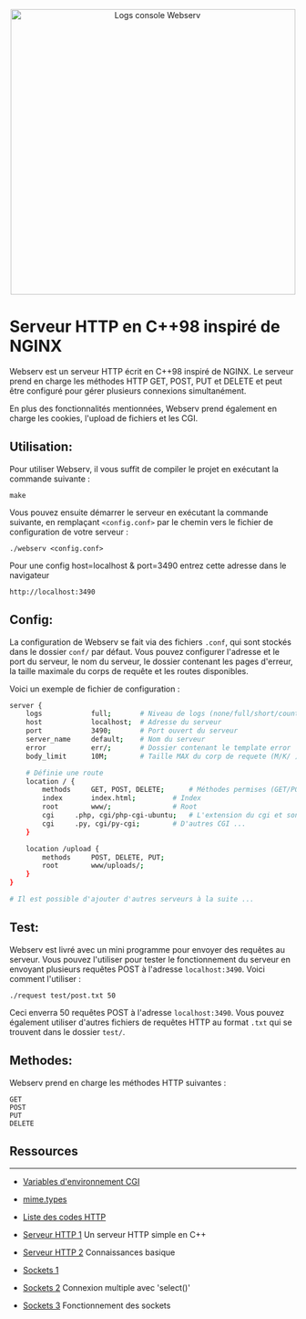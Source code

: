 <p align="center" display="flex" >
<img height="500" src="https://github.com/gborneGit/gborneGit/blob/main/webserv_logs.png" alt="Logs console Webserv"/>
</p>

# Serveur HTTP en C++98 inspiré de NGINX

Webserv est un serveur HTTP écrit en C++98 inspiré de NGINX. Le serveur prend en charge les méthodes HTTP GET, POST, PUT et DELETE et peut être configuré pour gérer plusieurs connexions simultanément.

En plus des fonctionnalités mentionnées, Webserv prend également en charge les cookies, l'upload de fichiers et les CGI.

## Utilisation:

Pour utiliser Webserv, il vous suffit de compiler le projet en exécutant la commande suivante :
```
make
```
Vous pouvez ensuite démarrer le serveur en exécutant la commande suivante, en remplaçant `<config.conf>` par le chemin vers le fichier de configuration de votre serveur :
```
./webserv <config.conf>
```

Pour une config host=localhost & port=3490 entrez cette adresse dans le navigateur
```
http://localhost:3490
```

## Config:

La configuration de Webserv se fait via des fichiers `.conf`, qui sont stockés dans le dossier `conf/` par défaut. Vous pouvez configurer l'adresse et le port du serveur, le nom du serveur, le dossier contenant les pages d'erreur, la taille maximale du corps de requête et les routes disponibles.

Voici un exemple de fichier de configuration :

```bash
server {
	logs			full;		# Niveau de logs (none/full/short/count)
	host			localhost;	# Adresse du serveur
	port			3490;		# Port ouvert du serveur
	server_name		default;	# Nom du serveur
	error			err/;		# Dossier contenant le template error
	body_limit		10M;		# Taille MAX du corp de requete (M/K/ )

	# Définie une route
	location / {
		methods 	GET, POST, DELETE;		# Méthodes permises (GET/POST/DELETE/PUT)
		index		index.html;			# Index
		root		www/;				# Root
		cgi		.php, cgi/php-cgi-ubuntu;	# L'extension du cgi et son chemin
		cgi		.py, cgi/py-cgi;		# D'autres CGI ...
	}

	location /upload {
		methods 	POST, DELETE, PUT;
		root		www/uploads/;
	}
}

# Il est possible d'ajouter d'autres serveurs à la suite ...
```

## Test:

Webserv est livré avec un mini programme pour envoyer des requêtes au serveur. Vous pouvez l'utiliser pour tester le fonctionnement du serveur en envoyant plusieurs requêtes POST à l'adresse `localhost:3490`. Voici comment l'utiliser :
```
./request test/post.txt 50
```
Ceci enverra 50 requêtes POST à l'adresse `localhost:3490`. Vous pouvez également utiliser d'autres fichiers de requêtes HTTP au format `.txt` qui se trouvent dans le dossier `test/`.

## Methodes:

Webserv prend en charge les méthodes HTTP suivantes :
```
GET
POST
PUT
DELETE
```

## Ressources
***
* [Variables d'environnement CGI](https://fr.wikipedia.org/wiki/Variables_d%27environnement_CGI)
* [mime.types](https://github.com/nginx/nginx/blob/master/conf/mime.types)
* [Liste des codes HTTP](https://fr.wikipedia.org/wiki/Liste_des_codes_HTTP)

* [Serveur HTTP 1](https://ncona.com/2019/04/building-a-simple-server-with-cpp/) Un serveur HTTP simple en C++
* [Serveur HTTP 2](https://github.com/Dungyichao/http_server/blob/master/README.md#1-basic-knowledge-) Connaissances basique

* [Sockets 1](http://vidalc.chez.com/lf/socket.html)
* [Sockets 2](https://www.binarytides.com/multiple-socket-connections-fdset-select-linux/) Connexion multiple avec 'select()'
* [Sockets 3](https://www.ibm.com/docs/en/i/7.3?topic=programming-how-sockets-work) Fonctionnement des sockets
